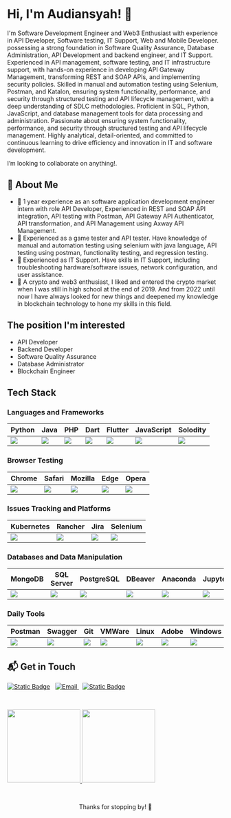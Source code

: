 # Hi, I'm Audiansyah! 👋

I'm Software Development Engineer and Web3 Enthusiast with experience in API Developer, Software testing, IT Support, Web and Mobile Developer. possessing a strong foundation in Software Quality Assurance, Database Administration, API Development and backend engineer, and IT Support. Experienced in API management, software testing, and IT infrastructure support, with hands-on experience in developing API Gateway Management, transforming REST and SOAP APIs, and implementing security policies. Skilled in manual and automation testing using Selenium, Postman, and Katalon, ensuring system functionality, performance, and security through structured testing and API lifecycle management, with a deep understanding of SDLC methodologies. Proficient in SQL, Python, JavaScript, and database management tools for data processing and administration. Passionate about ensuring system functionality, performance, and security through structured testing and API lifecycle management. Highly analytical, detail-oriented, and committed to continuous learning to drive efficiency and innovation in IT and software development.

 I’m looking to collaborate on anything!.


## 🚀 About Me

- 📌 1 year experience as an software application development engineer intern with role API Developer, Experienced in REST and SOAP API integration, API testing with Postman, API Gateway API Authenticator, API transformation, and API Management using Axway API Management.
- 📌 Experienced as a game tester and API tester. Have knowledge of manual and automation testing using selenium with java language, API testing using postman, functionality testing, and regression testing.
- 📌 Experienced as IT Support. Have skills in IT Support, including troubleshooting hardware/software issues, network configuration, and user assistance.
- 📌 A crypto and web3 enthusiast, I liked and entered the crypto market when I was still in high school at the end of 2019. And from 2022 until now I have always looked for new things and deepened my knowledge in blockchain technology to hone my skills in this field.

## The position I'm interested
- API Developer
- Backend Developer
- Software Quality Assurance
- Database Administrator
- Blockchain Engineer


## Tech Stack
<!-- [![My Skills](https://skillicons.dev/icons?i=py,selenium,firebase,gcp,azure,aws,kubernetes,postgres,linux,redhat,debian,ubuntu,bash,vim,jenkins,githubactions,github,git,docker,pycharm,vscode,postman,apple,androidstudio,windows,xd,stackoverflow,sklearn&perline=14)](https://skillicons.dev) -->

### Languages and Frameworks
| Python | Java | PHP | Dart | Flutter | JavaScript | Solodity |
|----------|----------|----------|----------|----------|----------|----------|
| <img src='https://cdn.jsdelivr.net/gh/devicons/devicon@latest/icons/python/python-original.svg'> | <img src='https://cdn.jsdelivr.net/gh/devicons/devicon@latest/icons/java/java-original.svg'> | <img src='https://cdn.jsdelivr.net/gh/devicons/devicon@latest/icons/php/php-original.svg'> | <img src='https://cdn.jsdelivr.net/gh/devicons/devicon@latest/icons/dart/dart-original.svg'> | <img src='https://cdn.jsdelivr.net/gh/devicons/devicon@latest/icons/flutter/flutter-original.svg'> | <img src='https://cdn.jsdelivr.net/gh/devicons/devicon@latest/icons/javascript/javascript-original.svg'> | <img src='https://cdn.jsdelivr.net/gh/devicons/devicon@latest/icons/solidity/solidity-original.svg'> | 

### Browser Testing
| Chrome | Safari | Mozilla | Edge | Opera | 
|----------|----------|----------|----------|----------|
| <img src='https://cdn.jsdelivr.net/gh/devicons/devicon@latest/icons/chrome/chrome-original-wordmark.svg'> | <img src='https://cdn.jsdelivr.net/gh/devicons/devicon@latest/icons/safari/safari-original-wordmark.svg'> | <img src='https://cdn.jsdelivr.net/gh/devicons/devicon@latest/icons/firefox/firefox-original-wordmark.svg'> | <img src='https://cdn.jsdelivr.net/gh/devicons/devicon@latest/icons/ie10/ie10-original.svg'> | <img src='https://cdn.jsdelivr.net/gh/devicons/devicon@latest/icons/opera/opera-original-wordmark.svg'> |

### Issues Tracking and Platforms
| Kubernetes | Rancher | Jira | Selenium
|----------|----------|----------|----------|
| <img src='https://cdn.jsdelivr.net/gh/devicons/devicon@latest/icons/kubernetes/kubernetes-original-wordmark.svg'> | <img src='https://cdn.jsdelivr.net/gh/devicons/devicon@latest/icons/rancher/rancher-original-wordmark.svg'> | <img src='https://cdn.jsdelivr.net/gh/devicons/devicon@latest/icons/jira/jira-original-wordmark.svg'> | <img src='https://cdn.jsdelivr.net/gh/devicons/devicon@latest/selenium/jira/selenium-original-wordmark.svg'> | 

### Databases and Data Manipulation
| MongoDB | SQL Server | PostgreSQL | DBeaver | Anaconda | Jupyter | Kaggle |
|----------|----------|----------|----------|----------|----------|----------|
| <img src='https://cdn.jsdelivr.net/gh/devicons/devicon@latest/icons/firebase/firebase-original.svg'> | <img src='https://cdn.jsdelivr.net/gh/devicons/devicon@latest/icons/mongodb/mongodb-original.svg'> | <img src='https://cdn.jsdelivr.net/gh/devicons/devicon@latest/icons/sqldeveloper/sqldeveloper-original.svg'> | <img src='https://cdn.jsdelivr.net/gh/devicons/devicon@latest/icons/postgresql/postgresql-original.svg'> | <img src='https://cdn.jsdelivr.net/gh/devicons/devicon@latest/icons/dbeaver/dbeaver-original.svg'> | <img src='https://cdn.jsdelivr.net/gh/devicons/devicon@latest/icons/anaconda/anaconda-original-wordmark.svg'> | <img src='https://cdn.jsdelivr.net/gh/devicons/devicon@latest/icons/jupyter/jupyter-original-wordmark.svg'> | <img src='https://cdn.jsdelivr.net/gh/devicons/devicon@latest/icons/kaggle/kaggle-original-wordmark.svg'> |  

### Daily Tools
| Postman | Swagger | Git | VMWare | Linux | Adobe | Windows | Docker | GitHub | 
|----------|----------|----------|----------|----------|----------|----------|----------|----------|
| <img src='https://cdn.jsdelivr.net/gh/devicons/devicon@latest/icons/postman/postman-original-wordmark.svg'> | <img src='https://cdn.jsdelivr.net/gh/devicons/devicon@latest/icons/swagger/swagger-original-wordmark.svg'> | <img src='https://cdn.jsdelivr.net/gh/devicons/devicon@latest/icons/git/git-original-wordmark.svg'> | <img src='https://cdn.jsdelivr.net/gh/devicons/devicon@latest/icons/vmware/vmware-original-wordmark.svg'> | <img src='https://cdn.jsdelivr.net/gh/devicons/devicon@latest/icons/linux/linux-original.svg'> | <img src='https://cdn.jsdelivr.net/gh/devicons/devicon@latest/icons/xd/xd-original.svg'> | <img src='https://cdn.jsdelivr.net/gh/devicons/devicon@latest/icons/windows/widows-original.svg'> | <img src='https://cdn.jsdelivr.net/gh/devicons/devicon@latest/icons/docker/docker-original-wordmark.svg'> | <img src='https://cdn.jsdelivr.net/gh/devicons/devicon@latest/icons/github/github-original-wordmark.svg'> | 


## 📬 Get in Touch
<!--
- Connect with me on [LinkedIn](https://www.linkedin.com/in/audiansyahms/)  -->
<!--
- ![Static Badge](https://img.shields.io/badge/Audiansyah%20Muhamad%20Syawalhan-eMail-red?link=mailto%3msaudiansyah%40gmail.com)  
- ![Static Badge](https://img.shields.io/badge/audiansyahms-LinkedIn-blue?link=https%3A%2F%2Fwww.linkedin.com%2Fin%2audiansyahms%2F) -->

<p align="left">
<a href="https://www.linkedin.com/in/audiansyahms/">
  <img alt="Static Badge" src="https://img.shields.io/badge/LinkedIn-0077B5?style=for-the-badge&logo=linkedin&logoColor=white"></a> &nbsp;
<a href="mailto:msaudiansyah@gmail.com">
  <img alt="Email" src="https://img.shields.io/badge/Gmail-D14836?style=for-the-badge&logo=gmail&logoColor=white">
</a> &nbsp;
<a href="https://t.me/License29">
  <img alt="Static Badge" src="https://img.shields.io/badge/Telegram-2CA5E0?style=for-the-badge&logo=telegram&logoColor=white"></a> &nbsp;
</p>

&nbsp;

<p align="left">
<a href="https://github.com/audiansyah">
  <img height="170em" src="https://github-readme-stats-eight-theta.vercel.app/api?username=audiansyah&show_icons=true&theme=algolia&include_all_commits=true&count_private=true"/>
  <img height="170em" src="https://github-readme-stats-eight-theta.vercel.app/api/top-langs/?username=audiansyah&layout=compact&langs_count=8&theme=algolia"/>
</a>
</p>

&nbsp;
&nbsp;
<p align="center">
Thanks for stopping by! 🚀
</p>

